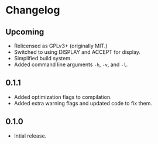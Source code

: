 # Changelog

## Upcoming

- Relicensed as GPLv3+ (originally MIT.)
- Switched to using DISPLAY and ACCEPT for display.
- Simplified build system.
- Added command line arguments `-h`, `-v`, and `-l`.

## 0.1.1

- Added optimization flags to compilation.
- Added extra warning flags and updated code to fix them.

## 0.1.0

- Intial release.
